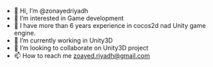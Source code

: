 - 👋 Hi, I’m @zonayedriyadh
- 👀 I’m interested in Game development
- 🌱 I have more than 6 years experience in cocos2d nad Unity game engine.
- 🌱 I’m currently working in Unity3D
- 💞️ I’m looking to collaborate on Unity3D project
- 📫 How to reach me zoayed.riyadh@gmail.com

<!---
zonayedriyadh/zonayedriyadh is a ✨ special ✨ repository because its `README.md` (this file) appears on your GitHub profile.
You can click the Preview link to take a look at your changes.
--->

